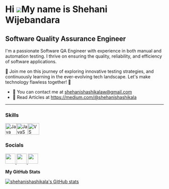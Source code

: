 Hi ![](https://user-images.githubusercontent.com/18350557/176309783-0785949b-9127-417c-8b55-ab5a4333674e.gif)My name is Shehani Wijebandara
===========================================================================================================================================

Software Quality Assurance Engineer
-----------------------------------
I'm a passionate Software QA Engineer with experience in both manual and automation testing. I thrive on ensuring the quality, reliability, and efficiency of software applications.

🌟 Join me on this journey of exploring innovative testing strategies, and continuously learning in the ever-evolving tech landscape. Let's make technology flawless together! 🚀
* 📧  You can contact me at [shehanishashikalaw@gmail.com](mailto:shehanishashikalaw@gmail.com)
* 📰  Read Articles at https://medium.com/@shehanishashikala

-----------------------------------

### Skills


<p align="left">
<a href="https://www.oracle.com/java/" target="_blank" rel="noreferrer"><img src="https://raw.githubusercontent.com/danielcranney/readme-generator/main/public/icons/skills/java-colored.svg" width="36" height="36" alt="Java" /></a><a href="https://developer.mozilla.org/en-US/docs/Web/JavaScript" target="_blank" rel="noreferrer"><img src="https://raw.githubusercontent.com/danielcranney/readme-generator/main/public/icons/skills/javascript-colored.svg" width="36" height="36" alt="JavaScript" /></a><a href="https://code.visualstudio.com/" target="_blank" rel="noreferrer"><img src="https://raw.githubusercontent.com/danielcranney/readme-generator/main/public/icons/skills/visualstudiocode.svg" width="36" height="36" alt="VS Code" /></a>
  <a href ="http://www.w3.org/2000/svg" viewBox="0 0 128 128"><path fill="#9ba1ab" d="M125.477 122.783l-2.616-2.537c-2.479-3.292-5.668-6.184-9.015-8.585-2.669-1.916-8.661-4.504-9.775-7.609l-.205-.195c1.893-.214 4.103-.898 5.85-1.367 2.934-.786 5.356-.583 8.386-1.365 1.366-.39 2.899-.781 3.899-1.171v-.78c-1-1.571-2.427-3.651-4.097-5.073-4.369-3.72-9.041-7.437-13.951-10.537-2.723-1.718-6.041-2.835-8.926-4.292-.971-.491-2.652-.746-3.294-1.562-1.517-1.932-2.328-4.382-3.498-6.633-2.449-4.717-4.849-9.868-7.019-14.831-1.48-3.384-2.443-6.72-4.289-9.756-8.86-14.567-18.395-23.358-33.167-32-3.145-1.838-6.929-2.563-10.929-3.513-2.144-.129-4.291-.26-6.437-.391-1.311-.546-2.674-2.149-3.902-2.927-4.896-3.092-17.449-9.817-21.074-.975-2.289 5.581 3.42 11.025 5.462 13.854 1.435 1.982 3.27 4.207 4.293 6.438.675 1.467.79 2.938 1.367 4.489 1.418 3.822 2.651 7.98 4.487 11.511.927 1.788 1.949 3.67 3.122 5.268.718.981 1.95 1.413 2.145 2.927-1.204 1.686-1.273 4.304-1.95 6.44-3.05 9.615-1.898 21.567 2.537 28.683 1.36 2.186 4.566 6.871 8.975 5.073 3.856-1.57 3.226-6.438 4.329-10.732.249-.972-.185-1.688.815-2.341v.195a128.6 128.6 0 003.282 7.024c2.6 4.187 6.889 8.562 10.798 11.514 2.027 1.531 3.92 4.177 5.92 5.073v-.101h.221c-.507-1-1.302-1.167-1.95-1.804-1.527-1.496-3.226-3.382-4.487-5.097-3.556-4.827-6.698-10.122-9.561-15.622-1.368-2.626-2.557-5.529-3.709-8.201-.443-1.03-.438-2.592-1.364-3.125-1.263 1.958-3.122 3.54-4.099 5.853-1.561 3.696-1.762 8.204-2.341 12.877-.343.122-.19.038-.391.194-2.718-.655-3.672-3.452-4.683-5.853-2.555-6.07-3.029-15.843-.781-22.829.582-1.809 3.211-7.501 2.146-9.172-.508-1.665-2.184-2.63-3.121-3.903-1.161-1.574-2.319-3.646-3.123-5.464-2.091-4.731-3.066-10.044-5.268-14.828-1.053-2.287-2.832-4.602-4.293-6.634-1.617-2.253-3.429-3.912-4.684-6.635-.445-.968-1.051-2.518-.39-3.513.21-.671.507-.951 1.171-1.17 1.133-.873 4.283.29 5.463.779 3.129 1.3 5.741 2.5 8.392 4.256 1.271.844 2.559 1.89 4.097 2.89h1.756c2.747 0 5.824.232 8.391 1.012 4.535 1.379 8.6 3.542 12.292 5.873 11.246 7.102 20.441 17.22 26.732 29.278 1.012 1.942 1.45 3.799 2.341 5.858 1.798 4.153 4.064 8.428 5.853 12.489 1.786 4.053 3.526 8.142 6.05 11.514 1.327 1.772 6.451 2.724 8.78 3.709 1.633.689 4.308 1.409 5.854 2.34 2.953 1.782 5.814 3.904 8.586 5.855 1.384.974 5.64 3.114 5.853 4.878-6.863-.188-12.104.452-16.585 2.341-1.273.537-3.305.552-3.513 2.147.7.733.809 1.829 1.365 2.731 1.069 1.73 2.876 4.052 4.488 5.268 1.762 1.33 3.576 2.751 5.464 3.902 3.359 2.047 7.107 3.217 10.341 5.268 1.906 1.21 3.958 2.733 5.815 4.097.92.675.891 1.724 2.891 2.147v-.194c-.999-.795-.946-1.893-1.522-2.728zM29.514 23.465c-1.431-.027-2.514.157-3.514.389V24h.198c.683 1 1.888 2.33 2.731 3.538l1.952 4.108.193-.187c1.209-.853 1.763-2.211 1.756-4.291-.483-.509-.556-1.146-.974-1.754-.558-.809-1.639-1.268-2.342-1.949z"/></a>
</p> 


### Socials

<p align="left"> <a href="https://www.github.com/shehanishashikala" target="_blank" rel="noreferrer"> <picture> <source media="(prefers-color-scheme: dark)" srcset="https://raw.githubusercontent.com/danielcranney/readme-generator/main/public/icons/socials/github-dark.svg" /> <source media="(prefers-color-scheme: light)" srcset="https://raw.githubusercontent.com/danielcranney/readme-generator/main/public/icons/socials/github.svg" /> <img src="https://raw.githubusercontent.com/danielcranney/readme-generator/main/public/icons/socials/github.svg" width="32" height="32" /> </picture> </a> <a href="https://www.linkedin.com/in/shehani-shashikala-w/" target="_blank" rel="noreferrer"> <picture> <source media="(prefers-color-scheme: dark)" srcset="https://raw.githubusercontent.com/danielcranney/readme-generator/main/public/icons/socials/linkedin-dark.svg" /> <source media="(prefers-color-scheme: light)" srcset="https://raw.githubusercontent.com/danielcranney/readme-generator/main/public/icons/socials/linkedin.svg" /> <img src="https://raw.githubusercontent.com/danielcranney/readme-generator/main/public/icons/socials/linkedin.svg" width="32" height="32" /> </picture> </a> <a href="http://www.medium.com/@shehanishashikala." target="_blank" rel="noreferrer"> <picture> <source media="(prefers-color-scheme: dark)" srcset="https://raw.githubusercontent.com/danielcranney/readme-generator/main/public/icons/socials/medium-dark.svg" /> <source media="(prefers-color-scheme: light)" srcset="https://raw.githubusercontent.com/danielcranney/readme-generator/main/public/icons/socials/medium.svg" /> <img src="https://raw.githubusercontent.com/danielcranney/readme-generator/main/public/icons/socials/medium.svg" width="32" height="32" /> </picture> </a></p>



<b>My GitHub Stats</b>

<a href="http://www.github.com/shehanishashikala"><img src="https://github-readme-stats.vercel.app/api?username=shehanishashikala&show_icons=true&hide=&count_private=true&title_color=0891b2&text_color=ffffff&icon_color=0891b2&bg_color=1c1917&hide_border=true&show_icons=true" alt="shehanishashikala's GitHub stats" /></a>
